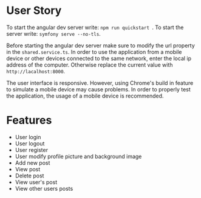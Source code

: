 # User Story

To start the angular dev server write: ```npm run quickstart ```.
To start the server write: ```symfony serve --no-tls```.

Before starting the angular dev server make sure to modify the url property in the ```shared.service.ts```. In order to use the application from a mobile device or other devices connected to the same network, enter the local ip address of the computer. Otherwise replace the current value with ```http://lacalhost:8000```.

The user interface is responsive. However, using Chrome's build in feature to simulate a mobile device may cause problems. In order to properly test the application, the usage of a mobile device is recommended. 

# Features

  - User login
  - User logout
  - User register
  - User modify profile picture and background image
  - Add new post
  - View post
  - Delete post
  - View user's post
  - View other users posts
